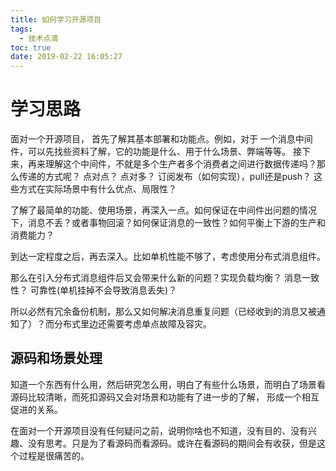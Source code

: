 ```yaml
---
title: 如何学习开源项目
tags:
  - 技术点滴
toc: true
date: 2019-02-22 16:05:27
---
```

# 学习思路

面对一个开源项目， 首先了解其基本部署和功能点。例如，对于 一个消息中间件，可以先找些资料了解，它的功能是什么、用于什么场景、弊端等等。 接下来，再来理解这个中间件，不就是多个生产者多个消费者之间进行数据传递吗？那么传递的方式呢？ 点对点？ 点对多？ 订阅发布（如何实现），pull还是push？ 这些方式在实际场景中有什么优点、局限性？ 

<!--more-->

了解了最简单的功能、使用场景，再深入一点。如何保证在中间件出问题的情况下，消息不丢？或者事物回滚？如何保证消息的一致性？如何平衡上下游的生产和消费能力？

到达一定程度之后，再去深入。比如单机性能不够了，考虑使用分布式消息组件。

那么在引入分布式消息组件后又会带来什么新的问题？实现负载均衡？ 消息一致性？ 可靠性(单机挂掉不会导致消息丢失)？

 所以必然有冗余备份机制，那么又如何解决消息重复问题（已经收到的消息又被通知了）？而分布式里边还需要考虑单点故障及容灾。 

##  源码和场景处理

知道一个东西有什么用，然后研究怎么用，明白了有些什么场景，而明白了场景看源码比较清晰，而死扣源码又会对场景和功能有了进一步的了解， 形成一个相互促进的关系。

在面对一个开源项目没有任何疑问之前，说明你啥也不知道，没有目的、没有兴趣、没有思考。只是为了看源码而看源码。或许在看源码的期间会有收获，但是这个过程是很痛苦的。